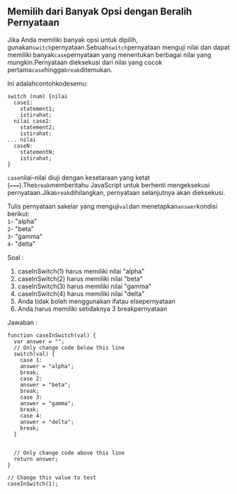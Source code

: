 ## Memilih dari Banyak Opsi dengan Beralih Pernyataan

Jika Anda memiliki banyak opsi untuk dipilih, gunakan`switch`pernyataan.Sebuah`switch`pernyataan menguji nilai dan dapat memiliki banyak`case`pernyataan yang menentukan berbagai nilai yang mungkin.Pernyataan dieksekusi dari nilai yang cocok pertama`case`hingga`break`ditemukan.

Ini adalahcontohkodesemu:

```
switch (num) {nilai 
  case1: 
    statement1; 
    istirahat; 
  nilai case2: 
    statement2; 
    istirahat; 
... nilai 
  caseN: 
    statementN; 
    istirahat; 
}
```

`case`nilai-nilai diuji dengan kesetaraan yang ketat \(`===`\).The`break`memberitahu JavaScript untuk berhenti mengeksekusi pernyataan.Jika`break`dihilangkan, pernyataan selanjutnya akan dieksekusi.

Tulis pernyataan sakelar yang menguji`val`dan menetapkan`answer`kondisi berikut:  
`1`- "alpha"  
`2`- "beta"  
`3`- "gamma"  
`4`- "delta"



Soal :

1. caseInSwitch\(1\) harus memiliki nilai "alpha"
2. caseInSwitch\(2\) harus memiliki nilai "beta"
3. caseInSwitch\(3\) harus memiliki nilai "gamma"
4. caseInSwitch\(4\) harus memiliki nilai "delta"
5. Anda tidak boleh menggunakan ifatau elsepernyataan
6. Anda harus memiliki setidaknya 3 breakpernyataan

Jawaban :

```
function caseInSwitch(val) {
  var answer = "";
  // Only change code below this line
  switch(val) {
    case 1:
    answer = "alpha";
    break;
    case 2:
    answer = "beta";
    break;
    case 3:
    answer = "gamma";
    break;
    case 4:
    answer = "delta";
    break;
  }
  
  
  // Only change code above this line  
  return answer;  
}

// Change this value to test
caseInSwitch(1);

```



